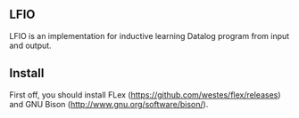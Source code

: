 ## LFIO
LFIO is an implementation for inductive learning Datalog program from input and output.

## Install
First off, you should install FLex (https://github.com/westes/flex/releases) and GNU Bison (http://www.gnu.org/software/bison/).
